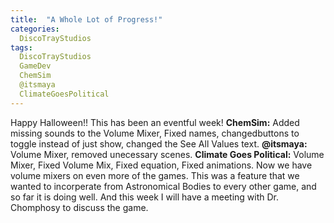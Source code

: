 ```yaml
---
title:  "A Whole Lot of Progress!"
categories:
  DiscoTrayStudios
tags:
  DiscoTrayStudios
  GameDev
  ChemSim
  @itsmaya
  ClimateGoesPolitical
---
```

Happy Halloween!!
This has been an eventful week!
**ChemSim:** Added missing sounds to the Volume Mixer, Fixed names, changedbuttons to toggle instead of just show, changed the See All Values text.
**@itsmaya:** Volume Mixer, removed unecessary scenes.
**Climate Goes Political:** Volume Mixer, Fixed Volume Mix, Fixed equation, Fixed animations.
Now we have volume mixers on even more of the games. This was a feature that we wanted to incorperate from Astronomical Bodies to every other game, and so far it is doing well.
And this week I will have a meeting with Dr. Chomphosy to discuss the game.
